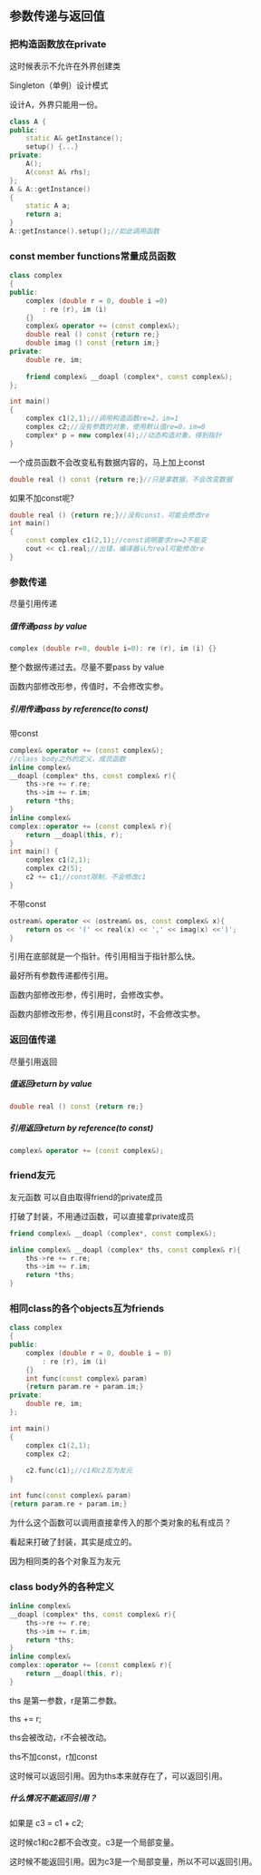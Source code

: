 ## 参数传递与返回值

### 把构造函数放在private

这时候表示不允许在外界创建类

Singleton（单例）设计模式

设计A，外界只能用一份。

```cpp
class A {
public:
    static A& getInstance();
    setup() {...}
private:
    A();
    A(const A& rhs);
};
A & A::getInstance()
{
    static A a;
    return a;
}
A::getInstance().setup();//如此调用函数
```

### const member functions常量成员函数

```cpp
class complex 
{
public:
    complex (double r = 0, double i =0)
        : re (r), im (i) 
    {}
    complex& operator += (const complex&);
    double real () const {return re;}
    double imag () const {return im;}
private:
    double re, im;
    
    friend complex& __doapl (complex*, const complex&);    
};

int main()
{
	complex c1(2,1);//调用构造函数re=2，im=1
	complex c2;//没有参数的对象，使用默认值re=0，im=0
    complex* p = new complex(4);//动态构造对象，得到指针
}
```

一个成员函数不会改变私有数据内容的，马上加上const

```cpp
double real () const {return re;}//只是拿数据，不会改变数据
```

如果不加const呢?

```cpp
double real () {return re;}//没有const，可能会修改re
int main()
{
	const complex c1(2,1);//const说明要求re=2不能变
    cout << c1.real;//出错，编译器认为real可能修改re
}
```

### 参数传递

尽量引用传递

##### 值传递pass by value

```cpp
complex (double r=0, double i=0): re (r), im (i) {}
```
整个数据传递过去。尽量不要pass by value

函数内部修改形参，传值时，不会修改实参。

##### 引用传递pass by reference(to const)

带const

```cpp
complex& operator += (const complex&);
//class body之外的定义，成员函数
inline complex& 
__doapl (complex* ths, const complex& r){
    ths->re += r.re;
    ths->im += r.im;
    return *ths;
}
inline complex& 
complex::operator += (const complex& r){
    return __doapl(this, r);
}
int main() {
    complex c1(2,1);
    complex c2(5);
    c2 += c1;//const限制，不会修改c1
}
```

不带const

```cpp
ostream& operator << (ostream& os, const complex& x){
    return os << '(' << real(x) << ',' << imag(x) <<')';
}
```

引用在底部就是一个指针。传引用相当于指针那么快。

最好所有参数传递都传引用。

函数内部修改形参，传引用时，会修改实参。

函数内部修改形参，传引用且const时，不会修改实参。

### 返回值传递

尽量引用返回

##### 值返回return by value

```cpp
double real () const {return re;}
```

##### 引用返回return by reference(to const)

```cpp
complex& operator += (const complex&);
```

### friend友元

友元函数 可以自由取得friend的private成员

打破了封装，不用通过函数，可以直接拿private成员

```cpp
friend complex& __doapl (complex*, const complex&); 
```

```cpp
inline complex& __doapl (complex* ths, const complex& r){
    ths->re += r.re;
    ths->im += r.im;
    return *ths;
}
```

### 相同class的各个objects互为friends

```cpp
class complex 
{
public:
    complex (double r = 0, double i = 0)
        : re (r), im (i) 
    {}
    int func(const complex& param)
    {return param.re + param.im;}
private:
    double re, im; 
};

int main()
{
	complex c1(2,1);
    complex c2;
    
    c2.func(c1);//c1和c2互为友元
}
```

```cpp
int func(const complex& param)
{return param.re + param.im;}
```

为什么这个函数可以调用直接拿传入的那个类对象的私有成员？

看起来打破了封装，其实是成立的。

因为相同类的各个对象互为友元

### class body外的各种定义

```cpp
inline complex& 
__doapl (complex* ths, const complex& r){
    ths->re += r.re;
    ths->im += r.im;
    return *ths;
}
inline complex& 
complex::operator += (const complex& r){
    return __doapl(this, r);
}
```

ths 是第一参数，r是第二参数。

ths += r;

ths会被改动，r不会被改动。

ths不加const，r加const

这时候可以返回引用。因为ths本来就存在了，可以返回引用。

##### 什么情况不能返回引用？

如果是 c3 = c1 + c2;

这时候c1和c2都不会改变。c3是一个局部变量。

这时候不能返回引用。因为c3是一个局部变量，所以不可以返回引用。